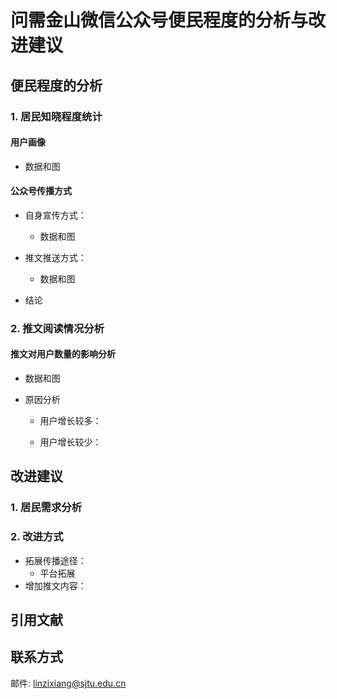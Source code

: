 # 问需金山微信公众号便民程度的分析与改进建议

## 便民程度的分析

### 1. 居民知晓程度统计

#### 用户画像
- 数据和图

#### 公众号传播方式
- 自身宣传方式：

  - 数据和图
 
- 推文推送方式：

  - 数据和图

- 结论

### 2. 推文阅读情况分析

#### 推文对用户数量的影响分析
- 数据和图

- 原因分析

  - 用户增长较多：
  
  - 用户增长较少：


## 改进建议

### 1. 居民需求分析

### 2. 改进方式
- 拓展传播途径：
  - 平台拓展
- 增加推文内容：

## 引用文献

## 联系方式
邮件: linzixiang@sjtu.edu.cn
